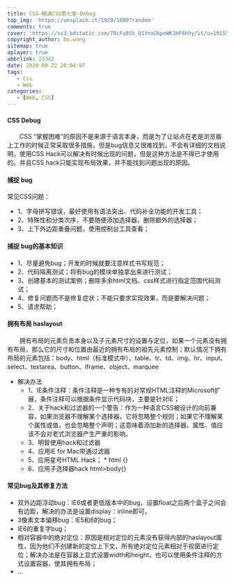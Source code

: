 ```yaml
---
title: CSS-精通CSS第七章-Debug
top_img: 'https://unsplash.it/1920/1080?random'
comments: true
cover: 'https://ss3.bdstatic.com/70cFv8Sh_Q1YnxGkpoWK1HF6hhy/it/u=1915518695,403146418&fm=26&gp=0.jpg'
copyright_author: bo.wang
sitemap: true
aplayer: true
abbrlink: 23342
date: 2020-09-22 20:04:07
tags:
   - Css
   - Web
categories: 
   - [Web, CSS]
---
```


#### CSS Debug

&emsp;&emsp;CSS “掌握困难”的原因不是来源于语言本身，而是为了让站点在老是浏览器上工作的时候正常采取很多措施，但是bug信息又很难找到，不会有详细的文档说明，使用CSS Hack可以解决有时候出现的问题，但是这种方法是不得已才使用的。并且CSS hack只能实现布局效果，并不能找到问题出现的原因。


#### 捕捉 bug
常见CSS问题：

- 1、字母拼写错误，最好使用有语法突出、代码补全功能的开发工具；
- 2、特殊性和分类次序，不要随便添加选择器，删除额外的选择器；
- 3、上下外边距重叠问题，使用控制台工具查看；

#### 捕捉 bug的基本知识
- 1、尽量避免bug；开发的时候就要注意样式书写规范；
- 2、代码隔离测试；将有bug的模块单独拿出来进行测试；
- 3、创建基本的测试案例；删除多余html文档、css样式进行指定范围代码测试；
- 4、修复问题而不是修复症状；不能只要求实现效果，而是要解决问题；
- 5、请求帮助；

#### 拥有布局 haslayout

&emsp;&emsp;拥有布局的元素负责本身以及子元素尺寸的设置与定位，如果一个元素没有拥有布局，那么它的尺寸和位置由最近的拥有布局的祖先元素控制；默认情况下拥有布局的元素包括：body、html（标准模式中）、table、tr、td、img、hr、input、select、textarea、button、iframe、object、marquee

   - 解决办法
        - 1、IE条件注释：条件注释是一种专有的对常规HTML注释的Microsoft扩展，条件注释可以根据条件显示代码块，主要是针对IE；
        - 2、关于hack和过滤器的一个警告：作为一种语言CSS被设计的向前兼容，如果浏览器不理解某个选择器，它将忽略整个规则；如果它不理解某个属性或值，也会忽略整个声明；这意味着添加新的选择器、属性、值应该不会对老式浏览器产生严重的影响。
        - 3、明智使用hack和过滤器
        - 4、应用IE for Mac带通过滤器
        - 5、应用星号HTML Hack； * html {}
        - 6、应用子选择器hack  html>body{}
    
#### 常见bug及其修复方法

- 双外边距浮动bug：IE6或者更低版本中的bug，设置float之后两个盒子之间会有边距，解决的办法是设置display：inline即可。
- 3像素文本偏移bug：IE5和6的bug；
- IE6的重复字bug；
- 相对容器中的绝对定位：原因是相对定位的元素没有获得内部的haslayout属性，因为他们不创建新的定位上下文，所有绝对定位元素相对于视窗进行定位；解决办法是在容器上显式设置width和height，也可以使用条件注释的方式设置容器，使其拥有布局；
- ...

